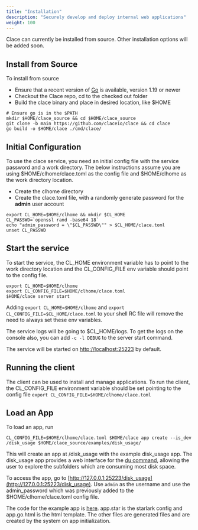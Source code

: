 ```yaml
---
title: "Installation"
description: "Securely develop and deploy internal web applications"
weight: 100
---
```


Clace can currently be installed from source. Other installation options will be added soon.

## Install from Source
To install from source
- Ensure that a recent version of [Go](https://go.dev/doc/install) is available, version 1.19 or newer
- Checkout the Clace repo, cd to the checked out folder
- Build the clace binary and place in desired location, like $HOME

```shell
# Ensure go is in the $PATH
mkdir $HOME/clace_source && cd $HOME/clace_source
git clone -b main https://github.com/claceio/clace && cd clace
go build -o $HOME/clace ./cmd/clace/
```

## Initial Configuration
To use the clace service, you need an initial config file with the service password and a work directory. The below instructions assume you are using $HOME/clhome/clace.toml as the config file and $HOME/clhome as the work directory location. 

- Create the clhome directory 
- Create the clace.toml file, with a randomly generate password for the **admin** user account

```shell
export CL_HOME=$HOME/clhome && mkdir $CL_HOME
CL_PASSWD=`openssl rand -base64 18`
echo "admin_password = \"$CL_PASSWD\"" > $CL_HOME/clace.toml
unset CL_PASSWD
```

## Start the service
To start the service, the CL_HOME environment variable has to point to the work directory location and the CL_CONFIG_FILE env variable should point to the config file.

```shell
export CL_HOME=$HOME/clhome
export CL_CONFIG_FILE=$HOME/clhome/clace.toml
$HOME/clace server start
```

Adding `export CL_HOME=$HOME/clhome` and `export CL_CONFIG_FILE=$CL_HOME/clace.toml` to your shell RC file will remove the need to always set these env variables.

The service logs will be going to $CL_HOME/logs. To get the logs on the console also, you can add `-c -l DEBUG` to the server start command.

The service will be started on [http://localhost:25223](http://127.0.0.1:25223) by default.

## Running the client
The client can be used to install and manage applications. To run the client, the CL_CONFIG_FILE environment variable should be set pointing to the config file `export CL_CONFIG_FILE=$HOME/clhome/clace.toml` 

## Load an App
To load an app, run

```shell
CL_CONFIG_FILE=$HOME/clhome/clace.toml $HOME/clace app create --is_dev /disk_usage $HOME/clace_source/examples/disk_usage/
```

This will create an app at /disk_usage with the example disk_usage app. The disk_usage app provides a web interface for the [du command](https://man7.org/linux/man-pages/man1/du.1.html), allowing the user to explore the subfolders which are consuming most disk space.

To access the app, go to [http://127.0.0.1:25223/disk_usage](http://127.0.0.1:25223/disk_usage). Use `admin` as the username and use the admin_password which was previously added to the $HOME/clhome/clace.toml config file.

The code for the example app is [here](https://github.com/claceio/clace/tree/main/examples/disk_usage). app.star is the starlark config and app.go.html is the html template. The other files are generated files and are created by the system on app initialization.



